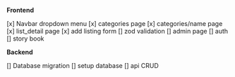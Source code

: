 **Frontend**

[x] Navbar dropdown menu
[x] categories page
[x] categories/name page
[x] list_detail page
[x] add listing form
[] zod validation
[] admin page
[] auth
[] story book

**Backend**

[] Database migration
[] setup database
[] api CRUD
